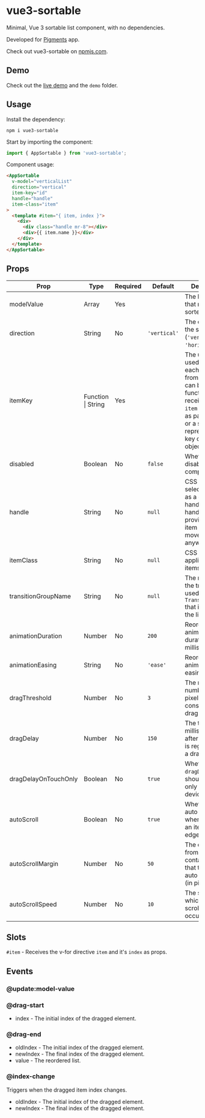 # vue3-sortable

Minimal, Vue 3 sortable list component, with no dependencies.

Developed for [Pigments](https://www.instagram.com/pigmentsapp/) app.

Check out vue3-sortable on [npmjs.com](https://www.npmjs.com/package/vue3-sortable).

## Demo

Check out the [live demo](https://covorsorin.github.io/vue3-sortable/) and the `demo` folder.

## Usage

Install the dependency:

```shell
npm i vue3-sortable
```

Start by importing the component:

```javascript
import { AppSortable } from 'vue3-sortable';
```

Component usage:

```html
<AppSortable
  v-model="verticalList"
  direction="vertical"
  item-key="id"
  handle="handle"
  item-class="item"
>
  <template #item="{ item, index }">
    <div>
      <div class="handle mr-8"></div>
      <div>{{ item.name }}</div>
    </div>
  </template>
</AppSortable>
```

## Props

| Prop                 | Type               | Required | Default      | Description                                                                                                                                                                             |
|----------------------|--------------------|----------|--------------|-----------------------------------------------------------------------------------------------------------------------------------------------------------------------------------------|
| modelValue           | Array              | Yes      |              | The list of items that need to be sorted.                                                                                                                                               |
| direction            | String             | No       | `'vertical'` | The direction of the sortable (`'vertical'` or `'horizontal'`).                                                                                                                         |
| itemKey              | Function \| String | Yes      |              | The unique key used to identify each element from the list. It can be a function which receives the `item` and `index` as parameters or a string representing a key on the item object. |
| disabled             | Boolean            | No       | `false`      | Whether to disable the component.                                                                                                                                                       |
| handle               | String             | No       | `null`       | CSS class selector used as a drag handle. If the handle is not provided, the item can be moved from anywhere.                                                                           |
| itemClass            | String             | No       | `null`       | CSS class applied to the items.                                                                                                                                                         |
| transitionGroupName  | String             | No       | `null`       | The name of the transition used for the `TransitionGroup` that is wrapping the list.                                                                                                    |
| animationDuration    | Number             | No       | `200`        | Reorder animation duration, in milliseconds.                                                                                                                                            |
| animationEasing      | String             | No       | `'ease'`     | Reorder animation easing.                                                                                                                                                               |
| dragThreshold        | Number             | No       | `3`          | The minimum number of pixels after it's considered a drag event.                                                                                                                        |
| dragDelay            | Number             | No       | `150`        | The time in milliseconds after the event is registered as a drag.                                                                                                                       |
| dragDelayOnTouchOnly | Boolean            | No       | `true`       | Whether the `dragDelay` prop should apply only on mobile devices.                                                                                                                       |
| autoScroll           | Boolean            | No       | `true`       | Whether to auto-scroll when dragging an item near the edges.                                                                                                                            |
| autoScrollMargin     | Number             | No       | `50`         | The distance from the container edge that triggers auto-scrolling (in pixels).                                                                                                          |
| autoScrollSpeed      | Number             | No       | `10`         | The speed at which auto-scrolling occurs.                                                                                                                                               |

## Slots

`#item` - Receives the v-for directive `item` and it's `index` as props.

## Events

### @update:model-value

### @drag-start

- index - The initial index of the dragged element.

### @drag-end

- oldIndex - The initial index of the dragged element.
- newIndex - The final index of the dragged element.
- value - The reordered list.

### @index-change

Triggers when the dragged item index changes.

- oldIndex - The initial index of the dragged element.
- newIndex - The final index of the dragged element.

